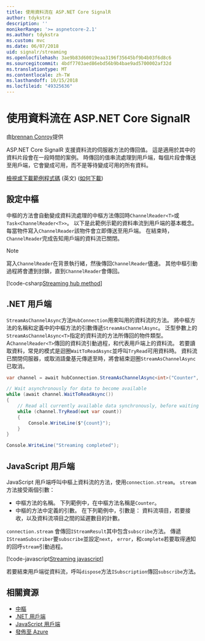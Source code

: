 ```yaml
---
title: 使用資料流在 ASP.NET Core SignalR
author: tdykstra
description: ''
monikerRange: '>= aspnetcore-2.1'
ms.author: tdykstra
ms.custom: mvc
ms.date: 06/07/2018
uid: signalr/streaming
ms.openlocfilehash: 3ae9b83d60019eaa3196f35645bf9b4b03f6d8c6
ms.sourcegitcommit: 4bdf7703aed86ebd56b9b4bae9ad5700002af32d
ms.translationtype: MT
ms.contentlocale: zh-TW
ms.lasthandoff: 10/15/2018
ms.locfileid: "49325636"
---
```

# <a name="use-streaming-in-aspnet-core-signalr"></a>使用資料流在 ASP.NET Core SignalR

由[brennan Conroy](https://github.com/BrennanConroy)提供

ASP.NET Core SignalR 支援資料流的伺服器方法的傳回值。 這是適用於其中的資料片段會在一段時間的案例。 時傳回的值串流處理到用戶端，每個片段會傳送至用戶端，它會變成可用，而不是等待變成可用的所有資料。

[檢視或下載範例程式碼](https://github.com/aspnet/Docs/tree/live/aspnetcore/signalr/streaming/sample) \(英文\) ([如何下載](xref:tutorials/index#how-to-download-a-sample))

## <a name="set-up-the-hub"></a>設定中樞

中樞的方法會自動變成資料流處理的中樞方法傳回時`ChannelReader<T>`或`Task<ChannelReader<T>>`。 以下是此範例示範的資料串流到用戶端的基本概念。 每當物件寫入`ChannelReader`該物件會立即傳送至用戶端。 在結束時，`ChannelReader`完成告知用戶端的資料流已關閉。

> [!NOTE]
> 寫入`ChannelReader`在背景執行緒，然後傳回`ChannelReader`儘速。 其他中樞引動過程將會遭到封鎖，直到`ChannelReader`會傳回。

[!code-csharp[Streaming hub method](streaming/sample/Hubs/StreamHub.cs?range=10-34)]

## <a name="net-client"></a>.NET 用戶端

`StreamAsChannelAsync`方法`HubConnection`用來叫用的資料流的方法。 將中樞方法的名稱和定義中的中樞方法的引數傳遞`StreamAsChannelAsync`。 泛型參數上的`StreamAsChannelAsync<T>`指定的資料流的方法所傳回的物件類型。 A`ChannelReader<T>`傳回的資料流引動過程，和代表用戶端上的資料流。 若要讀取資料，常見的模式是迴圈`WaitToReadAsync`並呼叫`TryRead`可用資料時。 資料流已關閉伺服器，或取消語彙基元傳遞至時，將會結束迴圈`StreamAsChannelAsync`已取消。

```csharp
var channel = await hubConnection.StreamAsChannelAsync<int>("Counter", 10, 500, CancellationToken.None);

// Wait asynchronously for data to become available
while (await channel.WaitToReadAsync())
{
    // Read all currently available data synchronously, before waiting for more data
    while (channel.TryRead(out var count))
    {
        Console.WriteLine($"{count}");
    }
}

Console.WriteLine("Streaming completed");
```

## <a name="javascript-client"></a>JavaScript 用戶端

JavaScript 用戶端呼叫中樞上資料流的方法，使用`connection.stream`。 `stream` 方法接受兩個引數：

* 中樞方法的名稱。 下列範例中，在中樞方法名稱是`Counter`。
* 中樞的方法中定義的引數。 在下列範例中，引數是： 資料流項目，若要接收，以及資料流項目之間的延遲數目的計數。

`connection.stream` 會傳回`IStreamResult`其中包含`subscribe`方法。 傳遞`IStreamSubscriber`要`subscribe`並設定`next`， `error`，和`complete`若要取得通知的回呼`stream`引動過程。

[!code-javascript[Streaming javascript](streaming/sample/wwwroot/js/stream.js?range=19-36)]

若要結束用戶端從資料流，呼叫`dispose`方法`ISubscription`傳回`subscribe`方法。

## <a name="related-resources"></a>相關資源

* [中樞](xref:signalr/hubs)
* [.NET 用戶端](xref:signalr/dotnet-client)
* [JavaScript 用戶端](xref:signalr/javascript-client)
* [發佈至 Azure](xref:signalr/publish-to-azure-web-app)
